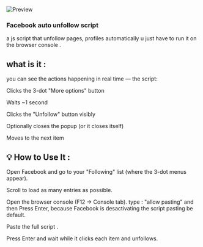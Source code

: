 ![Preview]([https://yourdomain.com/image.png](https://www.globalts.com/images/easyblog_shared/January_2023/1-11-23/unfollow_FB_271583701_400.jpg)])
### Facebook auto unfollow script
a js script that unfollow pages, profiles automatically u just have to run it on the browser console .

## what is it : 
you can see the actions happening in real time — the script:

Clicks the 3-dot "More options" button

Waits ~1 second

Clicks the "Unfollow" button visibly

Optionally closes the popup (or it closes itself)

Moves to the next item

## 💡 How to Use It : 

Open Facebook and go to your "Following" list (where the 3-dot menus appear).

Scroll to load as many entries as possible.

Open the browser console (F12 → Console tab).
type : "allow pasting" and then Press Enter, because Facebook is desactivating the script pasting be default.

Paste the full script .

Press Enter and wait while it clicks each item and unfollows.

